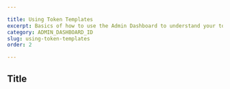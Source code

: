 ```yaml
---

title: Using Token Templates
excerpt: Basics of how to use the Admin Dashboard to understand your token templates
category: ADMIN_DASHBOARD_ID
slug: using-token-templates
order: 2

---
```


## Title
